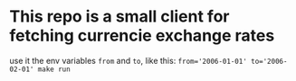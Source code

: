 # This repo is a small client for fetching currencie exchange rates

use it the env variables `from` and `to`, like this: `from='2006-01-01' to='2006-02-01' make run`
